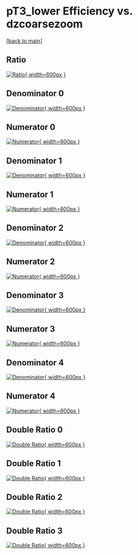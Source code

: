 # pT3_lower Efficiency vs. dzcoarsezoom

[[back to main](./)]



## Ratio

[![Ratio](../mtv/var/pT3_lower_loweta_11_-1_eff_dzcoarsezoom.png){ width=600px }](../mtv/var/pT3_lower_loweta_11_-1_eff_dzcoarsezoom.pdf)

## Denominator 0

[![Denominator](../mtv/den/pT3_lower_loweta_11_-1_eff_dzcoarsezoom_den0.png){ width=600px }](../mtv/den/pT3_lower_loweta_11_-1_eff_dzcoarsezoom_den0.pdf)

## Numerator 0

[![Numerator](../mtv/num/pT3_lower_loweta_11_-1_eff_dzcoarsezoom_num0.png){ width=600px }](../mtv/num/pT3_lower_loweta_11_-1_eff_dzcoarsezoom_num0.pdf)

## Denominator 1

[![Denominator](../mtv/den/pT3_lower_loweta_11_-1_eff_dzcoarsezoom_den1.png){ width=600px }](../mtv/den/pT3_lower_loweta_11_-1_eff_dzcoarsezoom_den1.pdf)

## Numerator 1

[![Numerator](../mtv/num/pT3_lower_loweta_11_-1_eff_dzcoarsezoom_num1.png){ width=600px }](../mtv/num/pT3_lower_loweta_11_-1_eff_dzcoarsezoom_num1.pdf)

## Denominator 2

[![Denominator](../mtv/den/pT3_lower_loweta_11_-1_eff_dzcoarsezoom_den2.png){ width=600px }](../mtv/den/pT3_lower_loweta_11_-1_eff_dzcoarsezoom_den2.pdf)

## Numerator 2

[![Numerator](../mtv/num/pT3_lower_loweta_11_-1_eff_dzcoarsezoom_num2.png){ width=600px }](../mtv/num/pT3_lower_loweta_11_-1_eff_dzcoarsezoom_num2.pdf)

## Denominator 3

[![Denominator](../mtv/den/pT3_lower_loweta_11_-1_eff_dzcoarsezoom_den3.png){ width=600px }](../mtv/den/pT3_lower_loweta_11_-1_eff_dzcoarsezoom_den3.pdf)

## Numerator 3

[![Numerator](../mtv/num/pT3_lower_loweta_11_-1_eff_dzcoarsezoom_num3.png){ width=600px }](../mtv/num/pT3_lower_loweta_11_-1_eff_dzcoarsezoom_num3.pdf)

## Denominator 4

[![Denominator](../mtv/den/pT3_lower_loweta_11_-1_eff_dzcoarsezoom_den4.png){ width=600px }](../mtv/den/pT3_lower_loweta_11_-1_eff_dzcoarsezoom_den4.pdf)

## Numerator 4

[![Numerator](../mtv/num/pT3_lower_loweta_11_-1_eff_dzcoarsezoom_num4.png){ width=600px }](../mtv/num/pT3_lower_loweta_11_-1_eff_dzcoarsezoom_num4.pdf)

## Double Ratio 0

[![Double Ratio](../mtv/ratio/pT3_lower_loweta_11_-1_eff_dzcoarsezoom_ratio0.png){ width=600px }](../mtv/ratio/pT3_lower_loweta_11_-1_eff_dzcoarsezoom_ratio0.pdf)

## Double Ratio 1

[![Double Ratio](../mtv/ratio/pT3_lower_loweta_11_-1_eff_dzcoarsezoom_ratio1.png){ width=600px }](../mtv/ratio/pT3_lower_loweta_11_-1_eff_dzcoarsezoom_ratio1.pdf)

## Double Ratio 2

[![Double Ratio](../mtv/ratio/pT3_lower_loweta_11_-1_eff_dzcoarsezoom_ratio2.png){ width=600px }](../mtv/ratio/pT3_lower_loweta_11_-1_eff_dzcoarsezoom_ratio2.pdf)

## Double Ratio 3

[![Double Ratio](../mtv/ratio/pT3_lower_loweta_11_-1_eff_dzcoarsezoom_ratio3.png){ width=600px }](../mtv/ratio/pT3_lower_loweta_11_-1_eff_dzcoarsezoom_ratio3.pdf)

